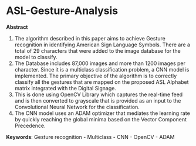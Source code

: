 # ASL-Gesture-Analysis
**Abstract** 
1. The algorithm described in this paper aims to achieve Gesture recognition in identifying American Sign Language Symbols. There are a total of 29 characters that were added to the image database for the model to classify. 
2. The Database includes 87,000 images and more than 1200 images per character. Since it is a multiclass classification problem, a CNN model is implemented. The primary objective of the algorithm is to correctly classify all the gestures that are mapped on the proposed ASL Alphabet matrix integrated with the Digital Signage. 
3. This is done using OpenCV Library which captures the real-time feed and is then converted to grayscale that is provided as an input to the Convolutional Neural Network for the classification. 
4. The CNN model uses an ADAM optimizer that mediates the learning rate by quickly reaching the global minima based on the Vector Component Precedence.

**Keywords**: Gesture recognition - Multiclass - CNN - OpenCV - ADAM
